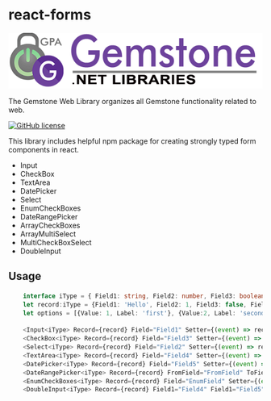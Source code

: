 # react-forms

![gemstone logo](https://raw.githubusercontent.com/gemstone/web/master/docs/img/gemstone-wide-600.png)

The Gemstone Web Library organizes all Gemstone functionality related to web.

[![GitHub license](https://img.shields.io/github/license/gemstone/web?color=4CC61E)](https://github.com/gemstone/web/blob/master/LICENSE)

This library includes helpful npm package for creating strongly typed form components in react.

* Input
* CheckBox
* TextArea
* DatePicker
* Select
* EnumCheckBoxes
* DateRangePicker
* ArrayCheckBoxes
* ArrayMultiSelect
* MultiCheckBoxSelect
* DoubleInput

## Usage

```ts
    interface iType = { Field1: string, Field2: number, Field3: boolean, Field4: string, Field5: string, EnumField: number, FromField: string, ToField: string}
    let record:iType = {Field1: 'Hello', Field2: 1, Field3: false, Field4: 'alot of text blah blah blah', Field5: '01/01/2021', FromField: '01/01/2020', ToField: '01/01/2021'}
    let options = [{Value: 1, Label: 'first'}, {Value:2, Label: 'second'}]

    <Input<iType> Record={record} Field="Field1" Setter={(event) => record.Field1 = event.target.value} Valid={(field) => /*some criteria*/}>
    <CheckBox<iType> Record={record} Field="Field3" Setter={(event) => record.Field3 = event.target.value}}>
    <Select<iType> Record={record} Field="Field2" Setter={(event) => record.Field3 = event.target.value}} Options={options}>
    <TextArea<iType> Record={record} Field="Field4" Setter={(event) => record.Field1 = event.target.value} Valid={(field) => /*some criteria*/}>
    <DatePicker<iType> Record={record} Field="Field5" Setter={(event) => record.Field1 = event.target.value}>
    <DateRangePicker<iType> Record={record} FromField="FromField" ToField="ToField" Label="Date Range" Setter={(event) => record.Field1 = event.target.value}>
    <EnumCheckBoxes<iType> Record={record} Field="EnumField" Setter={(event) => record.Field3 = event.target.value}} Enum={['Monday', 'Tuesday','Wednesday']}>
	<DoubleInput<iType> Record={record} Field1="Field4" Field1="Field5" Setter={(r) => record = r} Valid={(field) => /*some criteria*/}>
```
